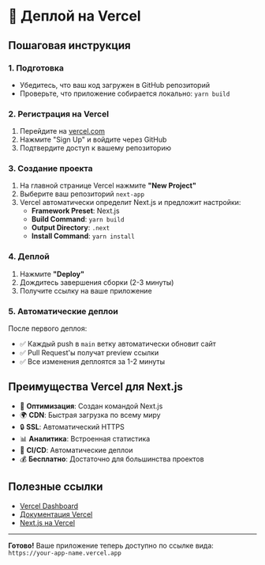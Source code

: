 # 🚀 Деплой на Vercel

## Пошаговая инструкция

### 1. Подготовка

- Убедитесь, что ваш код загружен в GitHub репозиторий
- Проверьте, что приложение собирается локально: `yarn build`

### 2. Регистрация на Vercel

1. Перейдите на [vercel.com](https://vercel.com)
2. Нажмите "Sign Up" и войдите через GitHub
3. Подтвердите доступ к вашему репозиторию

### 3. Создание проекта

1. На главной странице Vercel нажмите **"New Project"**
2. Выберите ваш репозиторий `next-app`
3. Vercel автоматически определит Next.js и предложит настройки:
   - **Framework Preset**: Next.js
   - **Build Command**: `yarn build`
   - **Output Directory**: `.next`
   - **Install Command**: `yarn install`

### 4. Деплой

1. Нажмите **"Deploy"**
2. Дождитесь завершения сборки (2-3 минуты)
3. Получите ссылку на ваше приложение

### 5. Автоматические деплои

После первого деплоя:

- ✅ Каждый push в `main` ветку автоматически обновит сайт
- ✅ Pull Request'ы получат preview ссылки
- ✅ Все изменения деплоятся за 1-2 минуты

## Преимущества Vercel для Next.js

- 🚀 **Оптимизация**: Создан командой Next.js
- 🌍 **CDN**: Быстрая загрузка по всему миру
- 🔒 **SSL**: Автоматический HTTPS
- 📊 **Аналитика**: Встроенная статистика
- 🔄 **CI/CD**: Автоматические деплои
- 💰 **Бесплатно**: Достаточно для большинства проектов

## Полезные ссылки

- [Vercel Dashboard](https://vercel.com/dashboard)
- [Документация Vercel](https://vercel.com/docs)
- [Next.js на Vercel](https://vercel.com/docs/frameworks/nextjs)

---

**Готово!** Ваше приложение теперь доступно по ссылке вида: `https://your-app-name.vercel.app`
